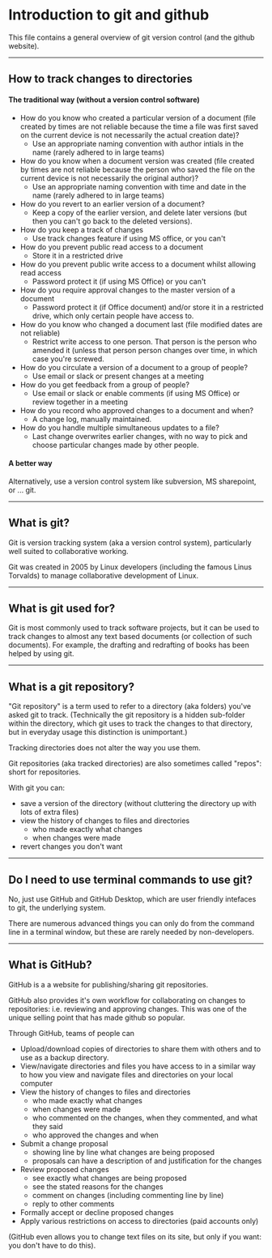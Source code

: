 # Introduction to git and github

This file contains a general overview of git version control (and the github website).


*****

## How to track changes to directories

#### The traditional way (without a version control software)

  * How do you know who created a particular version of a document (file created by times are not reliable because the time a file was first saved on the   current device is not necessarily the actual creation date)?
    - Use an appropriate naming convention with author intials in the name (rarely adhered to in large teams)
  * How do you know when a document version was created (file created by times  are not reliable because the person who saved the file on the current device   is not necessarily the original author)?
    - Use an appropriate naming convention with time and date in the name (rarely adhered to in large teams)
  * How do you revert to an earlier version of a document?
    - Keep a copy of the earlier version, and delete later versions (but then  you can't go back to the deleted versions).
  * How do you keep a track of changes
    - Use track changes feature if using MS office, or you can't
  * How do you prevent public read access to a document
    - Store it in a restricted drive
  * How do you prevent public write access to a document whilst allowing read   access
    - Password protect it (if using MS Office) or you can't
  * How do you require approval changes to the master version of a document
    - Password protect it (if Office document) and/or store it in a restricted   drive, which only certain people have access to.
  * How do you know who changed a document last (file modified dates are not  reliable)
    - Restrict write access to one person. That person is the person who amended it (unless that person person changes over time, in which case you're screwed.
  * How do you circulate a version of a document to a group of people?
    - Use email or slack or present changes at a meeting
  * How do you get feedback from a group of people?
    - Use email or slack or enable comments (if using MS Office) or review together in a meeting
  * How do you record who approved changes to a document and when?
    - A change log, manually maintained.
  * How do you handle multiple simultaneous updates to a file?
    - Last change overwrites earlier changes, with no way to pick and choose particular changes made by other people.


#### A better way

Alternatively, use a version control system like subversion, MS sharepoint, or ... git.


*****

## What is git?

Git is version tracking system (aka a version control system), particularly well suited to collaborative working.

Git was created in 2005 by Linux developers (including the famous Linus Torvalds) to manage collaborative development of Linux.


*****

## What is git used for?

Git is most commonly used to track software projects, but it can be used to track changes to almost any text based documents (or collection of such documents). For example, the drafting and redrafting of books has been helped by using git.


*****

## What is a git repository?

"Git repository" is a term used to refer to a directory (aka folders) you've asked git to track. (Technically the git repository is a hidden sub-folder within the directory, which git uses to track the changes to that directory, but in everyday usage this distinction is unimportant.)

Tracking directories does not alter the way you use them.

Git repositories (aka tracked directories) are also sometimes called "repos": short for repositories.

With git you can:
  * save a version of the directory (without cluttering the directory up with lots of extra files)
  * view the history of changes to files and directories
    - who made exactly what changes
    - when changes were made
  * revert changes you don't want


*****

## Do I need to use terminal commands to use git?

No, just use GitHub and GitHub Desktop, which are user friendly intefaces to git, the underlying system.

There are numerous advanced things you can only do from the command line in a terminal window, but these are rarely needed by non-developers.


*****

## What is GitHub?

GitHub is a a website for publishing/sharing git repositories.

GitHub also provides it's own workflow for collaborating on changes to repositories: i.e. reviewing and approving changes. This was one of the unique selling point that has made github so popular.

Through GitHub, teams of people can
 * Upload/download copies of directories to share them with others and to use as a backup directory.
 * View/navigate directories and files you have access to in a similar way to how you view and navigate files and directories on your local computer
 * View the history of changes to files and directories
    - who made exactly what changes
    - when changes were made
    - who commented on the changes, when they commented, and what they said
    - who approved the changes and when
 * Submit a change proposal
    - showing line by line what changes are being proposed
    - proposals can have a description of and justification for the changes
 * Review proposed changes
    - see exactly what changes are being proposed
    - see the stated reasons for the changes
    - comment on changes (including commenting line by line)
    - reply to other comments
 * Formally accept or decline proposed changes
 * Apply various restrictions on access to directories (paid accounts only)

(GitHub even allows you to change text files on its site, but only if you want: you don't have to do this).

